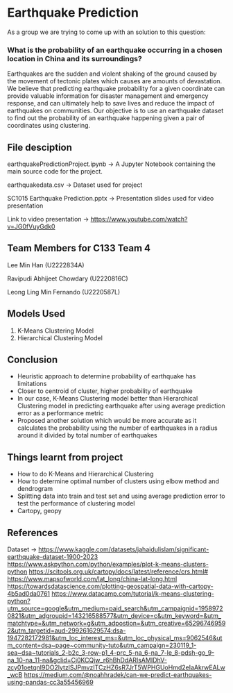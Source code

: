 # Earthquake Prediction

As a group we are trying to come up with an solution to this question:

### What is the probability of an earthquake occurring in a chosen location in China and its surroundings?

Earthquakes are the sudden and violent shaking of the ground caused by the movement of tectonic plates which causes are amounts of devastation. We believe that predicting earthquake probability for a given coordinate can provide valuable information for disaster management and emergency response, and can ultimately help to save lives and reduce the impact of earthquakes on communities. Our objective is to use an earthquake dataset to find out the probability of an earthquake happening given a pair of coordinates using clustering.


## File desciption

earthquakePredictionProject.ipynb -> A Jupyter Notebook containing the main source code for the project.

earthquakedata.csv -> Dataset used for project

SC1015 Earthquake Prediction.pptx -> Presentation slides used for video presentation

Link to video presentation -> https://www.youtube.com/watch?v=JG0fVuyGdk0

## Team Members for C133 Team 4

Lee Min Han (U2222834A) 

Ravipudi Abhijeet Chowdary (U2220816C) 

Leong Ling Min Fernando (U2220587L)

## Models Used 

1. K-Means Clustering Model
2. Hierarchical Clustering Model

## Conclusion

- Heuristic approach to determine probability of earthquake has limitations 
- Closer to centroid of cluster, higher probability of earthquake
- In our case, K-Means Clustering model better than Hierarchical Clustering model in predicting earthquake after using average prediction error as a performance metric
- Proposed another solution which would be more accurate as it calculates the probability using the number of earthquakes in a radius around it divided by total number of earthquakes

## Things learnt from project

- How to do K-Means and Hierarchical Clustering
- How to determine optimal number of clusters using elbow method and dendrogram
- Splitting data into train and test set and using average prediction error to test the performance of clustering model
- Cartopy, geopy

## References

Dataset -> https://www.kaggle.com/datasets/jahaidulislam/significant-earthquake-dataset-1900-2023
https://www.askpython.com/python/examples/plot-k-means-clusters-python
https://scitools.org.uk/cartopy/docs/latest/reference/crs.html#
https://www.mapsofworld.com/lat_long/china-lat-long.html
https://towardsdatascience.com/plotting-geospatial-data-with-cartopy-4b5ad0da0761
https://www.datacamp.com/tutorial/k-means-clustering-python?utm_source=google&utm_medium=paid_search&utm_campaignid=19589720821&utm_adgroupid=143216588577&utm_device=c&utm_keyword=&utm_matchtype=&utm_network=g&utm_adpostion=&utm_creative=652967469592&utm_targetid=aud-299261629574:dsa-1947282172981&utm_loc_interest_ms=&utm_loc_physical_ms=9062546&utm_content=dsa~page~community-tuto&utm_campaign=230119_1-sea~dsa~tutorials_2-b2c_3-row-p1_4-prc_5-na_6-na_7-le_8-pdsh-go_9-na_10-na_11-na&gclid=Cj0KCQjw_r6hBhDdARIsAMIDhV-zcy01oetqnI9DO2lytzlSJPmvzITCzHZ6sR7JrT5WPHGUoHmd2eIaAkrwEALw_wcB
https://medium.com/@noahhradek/can-we-predict-earthquakes-using-pandas-cc3a55456969

